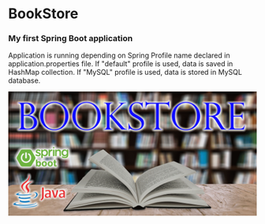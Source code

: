 <H1>BookStore</H1>
<H3>My first Spring Boot application</H3>
<p>Application is running depending on Spring Profile name declared in application.properties 
file. If "default" profile is used, data is saved in HashMap collection. If "MySQL" 
profile is used, data is stored in MySQL database.</p>
<img src="https://github.com/Optimus2525/BookStore/blob/master/bookstore.png?raw=true" />
